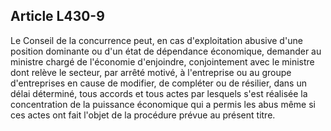 Article L430-9
----
Le Conseil de la concurrence peut, en cas d'exploitation abusive d'une position
dominante ou d'un état de dépendance économique, demander au ministre chargé de
l'économie d'enjoindre, conjointement avec le ministre dont relève le secteur,
par arrêté motivé, à l'entreprise ou au groupe d'entreprises en cause de
modifier, de compléter ou de résilier, dans un délai déterminé, tous accords et
tous actes par lesquels s'est réalisée la concentration de la puissance
économique qui a permis les abus même si ces actes ont fait l'objet de la
procédure prévue au présent titre.
